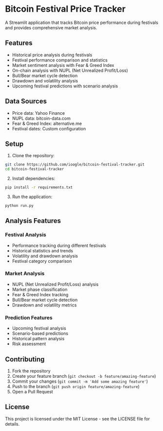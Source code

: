 # Bitcoin Festival Price Tracker

A Streamlit application that tracks Bitcoin price performance during festivals and provides comprehensive market analysis.

## Features

- Historical price analysis during festivals
- Festival performance comparison and statistics
- Market sentiment analysis with Fear & Greed Index
- On-chain analysis with NUPL (Net Unrealized Profit/Loss)
- Bull/Bear market cycle detection
- Drawdown and volatility analysis
- Upcoming festival predictions with scenario analysis

## Data Sources

- Price data: Yahoo Finance
- NUPL data: bitcoin-data.com
- Fear & Greed Index: alternative.me
- Festival dates: Custom configuration

## Setup

1. Clone the repository:
```bash
git clone https://github.com/ioogle/bitcoin-festival-tracker.git
cd bitcoin-festival-tracker
```

2. Install dependencies:
```bash
pip install -r requirements.txt
```

3. Run the application:
```bash
python run.py
```

## Analysis Features

### Festival Analysis
- Performance tracking during different festivals
- Historical statistics and trends
- Volatility and drawdown analysis
- Festival category comparison

### Market Analysis
- NUPL (Net Unrealized Profit/Loss) analysis
- Market phase classification
- Fear & Greed Index tracking
- Bull/Bear market cycle detection
- Drawdown and volatility metrics

### Prediction Features
- Upcoming festival analysis
- Scenario-based predictions
- Historical pattern analysis
- Risk assessment

## Contributing

1. Fork the repository
2. Create your feature branch (`git checkout -b feature/amazing-feature`)
3. Commit your changes (`git commit -m 'Add some amazing feature'`)
4. Push to the branch (`git push origin feature/amazing-feature`)
5. Open a Pull Request

## License

This project is licensed under the MIT License - see the LICENSE file for details.